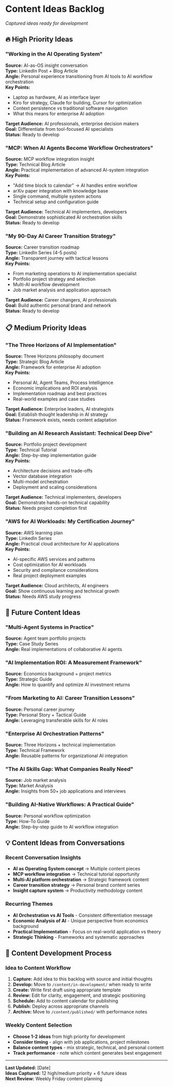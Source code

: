 # Content Ideas Backlog
*Captured ideas ready for development*

## 🔥 High Priority Ideas

### "Working in the AI Operating System"
**Source:** AI-as-OS insight conversation  
**Type:** LinkedIn Post + Blog Article  
**Angle:** Personal experience transitioning from AI tools to AI workflow orchestration  
**Key Points:**
- Laptop as hardware, AI as interface layer
- Kiro for strategy, Claude for building, Cursor for optimization
- Context persistence vs traditional software navigation
- What this means for enterprise AI adoption

**Target Audience:** AI professionals, enterprise decision makers  
**Goal:** Differentiate from tool-focused AI specialists  
**Status:** Ready to develop

### "MCP: When AI Agents Become Workflow Orchestrators"
**Source:** MCP workflow integration insight  
**Type:** Technical Blog Article  
**Angle:** Practical implementation of advanced AI-system integration  
**Key Points:**
- "Add time block to calendar" → AI handles entire workflow
- arXiv paper integration with knowledge base
- Single command, multiple system actions
- Technical setup and configuration guide

**Target Audience:** Technical AI implementers, developers  
**Goal:** Demonstrate sophisticated AI orchestration skills  
**Status:** Ready to develop

### "My 90-Day AI Career Transition Strategy"
**Source:** Career transition roadmap  
**Type:** LinkedIn Series (4-5 posts)  
**Angle:** Transparent journey with tactical lessons  
**Key Points:**
- From marketing operations to AI implementation specialist
- Portfolio project strategy and selection
- Multi-AI workflow development
- Job market analysis and application approach

**Target Audience:** Career changers, AI professionals  
**Goal:** Build authentic personal brand and network  
**Status:** Ready to develop

## 📋 Medium Priority Ideas

### "The Three Horizons of AI Implementation"
**Source:** Three Horizons philosophy document  
**Type:** Strategic Blog Article  
**Angle:** Framework for enterprise AI adoption  
**Key Points:**
- Personal AI, Agent Teams, Process Intelligence
- Economic implications and ROI analysis
- Implementation roadmap and best practices
- Real-world examples and case studies

**Target Audience:** Enterprise leaders, AI strategists  
**Goal:** Establish thought leadership in AI strategy  
**Status:** Framework exists, needs content adaptation

### "Building an AI Research Assistant: Technical Deep Dive"
**Source:** Portfolio project development  
**Type:** Technical Tutorial  
**Angle:** Step-by-step implementation guide  
**Key Points:**
- Architecture decisions and trade-offs
- Vector database integration
- Multi-model orchestration
- Deployment and scaling considerations

**Target Audience:** Technical implementers, developers  
**Goal:** Demonstrate hands-on technical capability  
**Status:** Needs project completion first

### "AWS for AI Workloads: My Certification Journey"
**Source:** AWS learning plan  
**Type:** LinkedIn Series  
**Angle:** Practical cloud architecture for AI applications  
**Key Points:**
- AI-specific AWS services and patterns
- Cost optimization for AI workloads
- Security and compliance considerations
- Real project deployment examples

**Target Audience:** Cloud architects, AI engineers  
**Goal:** Show continuous learning and technical growth  
**Status:** Needs AWS study progress

## 🌟 Future Content Ideas

### "Multi-Agent Systems in Practice"
**Source:** Agent team portfolio projects  
**Type:** Case Study Series  
**Angle:** Real implementations of collaborative AI agents  

### "AI Implementation ROI: A Measurement Framework"
**Source:** Economics background + project metrics  
**Type:** Strategic Guide  
**Angle:** How to quantify and optimize AI investment returns  

### "From Marketing to AI: Career Transition Lessons"
**Source:** Personal career journey  
**Type:** Personal Story + Tactical Guide  
**Angle:** Leveraging transferable skills for AI roles  

### "Enterprise AI Orchestration Patterns"
**Source:** Three Horizons + technical implementation  
**Type:** Technical Framework  
**Angle:** Reusable patterns for organizational AI integration  

### "The AI Skills Gap: What Companies Really Need"
**Source:** Job market analysis  
**Type:** Market Analysis  
**Angle:** Insights from 50+ job applications and interviews  

### "Building AI-Native Workflows: A Practical Guide"
**Source:** Personal workflow optimization  
**Type:** How-To Guide  
**Angle:** Step-by-step guide to AI workflow integration  

## 💡 Content Ideas from Conversations

### Recent Conversation Insights
- **AI as Operating System concept** → Multiple content pieces
- **MCP workflow integration** → Technical tutorial opportunity
- **Multi-AI platform orchestration** → Strategic framework content
- **Career transition strategy** → Personal brand content series
- **Insight capture system** → Productivity methodology content

### Recurring Themes
- **AI Orchestration vs AI Tools** - Consistent differentiation message
- **Economic Analysis of AI** - Unique perspective from economics background
- **Practical Implementation** - Focus on real-world application vs theory
- **Strategic Thinking** - Frameworks and systematic approaches

## 🎯 Content Development Process

### Idea to Content Workflow
1. **Capture:** Add idea to this backlog with source and initial thoughts
2. **Develop:** Move to `/content/in-development/` when ready to write
3. **Create:** Write first draft using appropriate template
4. **Review:** Edit for clarity, engagement, and strategic positioning
5. **Schedule:** Add to content calendar for publishing
6. **Publish:** Deploy across appropriate channels
7. **Archive:** Move to `/content/published/` with performance notes

### Weekly Content Selection
- **Choose 1-2 ideas** from high priority for development
- **Consider timing** - align with job applications, project milestones
- **Balance content types** - mix strategic, technical, and personal content
- **Track performance** - note which content generates best engagement

---

**Last Updated:** [Date]  
**Ideas Captured:** 12 high/medium priority + 6 future ideas  
**Next Review:** Weekly Friday content planning